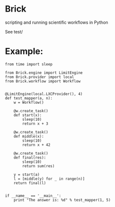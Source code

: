 # Brick
scripting and running scientific workflows in Python

See test/

# Example:

    from time import sleep

    from Brick.engine import LimitEngine
    from Brick.provider import local
    from Brick.workflow import Workflow


    @LimitEngine(local.LXCProvider(), 4)
    def test_mapper(a, n):
        w = Workflow()

        @w.create_task()
        def start(x):
            sleep(10)
            return x + 3

        @w.create_task()
        def middle(x):
            sleep(10)
            return x + 42

        @w.create_task()
        def final(res):
            sleep(10)
            return sum(res)

        y = start(a)
        l = [middle(y) for _ in range(n)]
        return final(l)


    if __name__ == '__main__':
        print "The answer is: %d" % test_mapper(1, 5)
